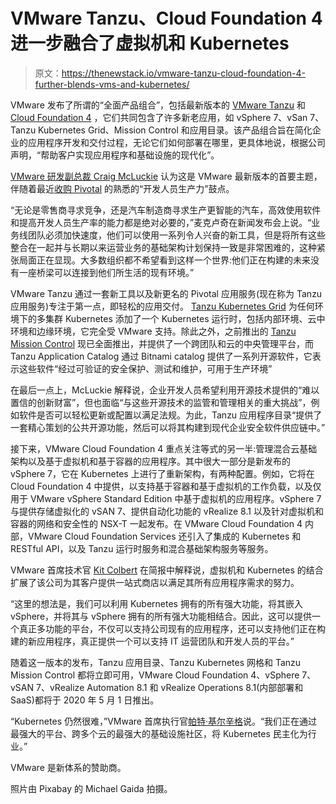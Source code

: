 # VMware Tanzu、Cloud Foundation 4 进一步融合了虚拟机和 Kubernetes

> 原文：<https://thenewstack.io/vmware-tanzu-cloud-foundation-4-further-blends-vms-and-kubernetes/>

VMware 发布了所谓的“全面产品组合”，包括最新版本的 [VMware Tanzu](https://cloud.vmware.com/tanzu) 和 [Cloud Foundation 4](https://www.vmware.com/products/cloud-foundation.html) ，它们共同包含了许多新老应用，如 vSphere 7、vSan 7、Tanzu Kubernetes Grid、Mission Control 和应用目录。该产品组合旨在简化企业的应用程序开发和交付过程，无论它们如何部署在哪里，更具体地说，根据公司声明，“帮助客户实现应用程序和基础设施的现代化”。

[VMware 研发副总裁 Craig McLuckie](https://www.linkedin.com/in/craigmcluckie) 认为这是 VMware 最新版本的首要主题，伴随着最近[收购 Pivotal](https://thenewstack.io/vmware-acquires-pivotal-software-for-more-kubernetes-prowess/) 的熟悉的“开发人员生产力”鼓点。

“无论是零售商寻求竞争，还是汽车制造商寻求生产更智能的汽车，高效使用软件和提高开发人员生产率的能力都是绝对必要的，”麦克卢奇在新闻发布会上说。“业务线团队必须加快速度，他们可以使用一系列令人兴奋的新工具，但是将所有这些整合在一起并与长期以来运营业务的基础架构计划保持一致是非常困难的，这种紧张局面正在显现。大多数组织都不希望看到这样一个世界:他们正在构建的未来没有一座桥梁可以连接到他们所生活的现有环境。”

VMware Tanzu 通过一套新工具以及新更名的 Pivotal 应用服务(现在称为 Tanzu 应用服务)专注于第一点，即轻松的应用交付。 [Tanzu Kubernetes Grid](https://my.vmware.com/web/vmware/details?downloadGroup=TKG_1.16&productId=951&rPId=39719) 为任何环境下的多集群 Kubernetes 添加了一个 Kubernetes 运行时，包括内部环境、云中环境和边缘环境，它完全受 VMware 支持。除此之外，之前推出的 [Tanzu Mission Control](https://cloud.vmware.com/tanzu-mission-control) 现已全面推出，并提供了一个跨团队和云的中央管理平台，而 Tanzu Application Catalog 通过 Bitnami catalog 提供了一系列开源软件，它表示这些软件“经过可验证的安全保护、测试和维护，可用于生产环境”

在最后一点上，McLuckie 解释说，企业开发人员希望利用开源技术提供的“难以置信的创新财富”，但也面临“与这些开源技术的监管和管理相关的重大挑战”，例如软件是否可以轻松更新或配置以满足法规。为此，Tanzu 应用程序目录“提供了一套精心策划的公共开源功能，然后可以将其构建到现代企业安全软件供应链中。”

接下来，VMware Cloud Foundation 4 重点关注等式的另一半:管理混合云基础架构以及基于虚拟机和基于容器的应用程序。其中很大一部分是新发布的 vSphere 7，它在 Kubernetes 上进行了重新架构，有两种配置。例如，它将在 Cloud Foundation 4 中提供，以支持基于容器和基于虚拟机的工作负载，以及仅用于 VMware vSphere Standard Edition 中基于虚拟机的应用程序。vSphere 7 与提供存储虚拟化的 vSAN 7、提供自动化功能的 vRealize 8.1 以及针对虚拟机和容器的网络和安全性的 NSX-T 一起发布。在 VMware Cloud Foundation 4 内部，VMware Cloud Foundation Services 还引入了集成的 Kubernetes 和 RESTful API，以及 Tanzu 运行时服务和混合基础架构服务等服务。

VMware 首席技术官 [Kit Colbert](https://www.linkedin.com/in/kitcolbert) 在简报中解释说，虚拟机和 Kubernetes 的结合扩展了该公司为其客户提供一站式商店以满足其所有应用程序需求的努力。

“这里的想法是，我们可以利用 Kubernetes 拥有的所有强大功能，将其嵌入 vSphere，并将其与 vSphere 拥有的所有强大功能相结合。因此，这可以提供一个真正多功能的平台，不仅可以支持公司现有的应用程序，还可以支持他们正在构建的新应用程序，真正提供一个可以支持 IT 运营团队和开发人员的平台。”

随着这一版本的发布，Tanzu 应用目录、Tanzu Kubernetes 网格和 Tanzu Mission Control 都将立即可用，VMware Cloud Foundation 4、vSphere 7、vSAN 7、vRealize Automation 8.1 和 vRealize Operations 8.1(内部部署和 SaaS)都将于 2020 年 5 月 1 日推出。

“Kubernetes 仍然很难，”VMware 首席执行官[帕特·基尔辛格](https://www.vmware.com/company/leadership/pat-gelsinger.html)说。“我们正在通过最强大的平台、跨多个云的最强大的基础设施社区，将 Kubernetes 民主化为行业。”

VMware 是新体系的赞助商。

照片由 Pixabay 的 Michael Gaida 拍摄。

<svg xmlns:xlink="http://www.w3.org/1999/xlink" viewBox="0 0 68 31" version="1.1"><title>Group</title> <desc>Created with Sketch.</desc></svg>